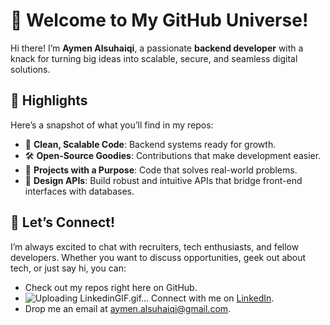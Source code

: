 # 👋 Welcome to My GitHub Universe!  

Hi there! I’m **Aymen Alsuhaiqi**, a passionate **backend developer** with a knack for turning big ideas into scalable, secure, and seamless digital solutions.  
 
## 🔭 Highlights  
Here’s a snapshot of what you’ll find in my repos:  
- 🔧 **Clean, Scalable Code**: Backend systems ready for growth.  
- 🛠️ **Open-Source Goodies**: Contributions that make development easier.  
- 🚀 **Projects with a Purpose**: Code that solves real-world problems.
- 🚀 **Design APIs**: Build robust and intuitive APIs that bridge front-end interfaces with databases.

## 💌 Let’s Connect!  
I’m always excited to chat with recruiters, tech enthusiasts, and fellow developers. Whether you want to discuss opportunities, geek out about tech, or just say hi, you can:  
- Check out my repos right here on GitHub.  
- ![Uploading LinkedinGIF.gif…]() Connect with me on [LinkedIn](#).  
- Drop me an email at [aymen.alsuhaiqi@gmail.com](aymen.alsuhaiqi@gmail.com).  
 
